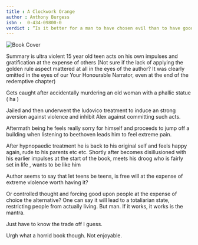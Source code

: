 ```yaml
---
title : A Clockwork Orange
author : Anthony Burgess
isbn : 	0-434-09800-0
verdict : “Is it better for a man to have chosen evil than to have good imposed upon him?”
---
```


![Book Cover](https://upload.wikimedia.org/wikipedia/en/7/73/A_Clockwork_Orange_%281971%29.png)  


Summary is ultra violent 15 year old teen acts on his own impulses and gratification at the expense of others (Not sure if the lack of applying the golden rule aspect mattered at all in the eyes of the author? It was clearly omitted in the eyes of our Your Honourable Narrator, even at the end of the redemptive chapter)

Gets caught after accidentally murdering an old woman with a phallic statue ( ha )

Jailed and then underwent the ludovico treatment to induce an strong aversion against violence and inhibit Alex against committing such acts. 

Aftermath being he feels really sorry for himself and proceeds to jump off a building when listening to beethoven leads him to feel extreme pain.

After hypnopaedic treatment he is back to his original self and feels happy again, rude to his parents etc etc. Shortly after becomes disillusioned with his earlier impulses at the start of the book, meets his droog who is fairly set in life , wants to be like him

Author seems to say that let teens be teens, is free will at the expense of extreme violence worth having it? 

Or controlled thought and forcing good upon people at the expense of choice the alternative? One can say it will lead to a totaliarian state, restricting people from actually living. But man. If it works, it works is the mantra.

Just have to know the trade off I guess. 

Urgh what a horrid book though. Not enjoyable.





